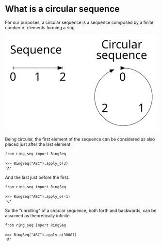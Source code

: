 # What is a circular sequence

For our purposes, a circular sequence is a sequence composed by a finite number of elements forming a ring.

![circular](img/circular_plain.svg)

Being circular, the first element of the sequence can be considered as also placed just after the last element.

```pycon
from ring_seq import RingSeq

>>> RingSeq("ABC").apply_o(3)
'A'
```

And the last just before the first.

```pycon
from ring_seq import RingSeq

>>> RingSeq("ABC").apply_o(-1)
'C'
```

So the "unrolling" of a circular sequence, both forth and backwards, can be assumed as theoretically infinite.

```pycon
from ring_seq import RingSeq

>>> RingSeq("ABC").apply_o(30001)
'B'
```
